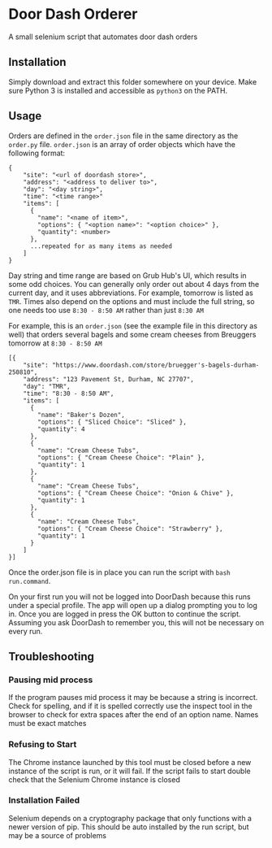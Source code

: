 # Door Dash Orderer

A small selenium script that automates door dash orders

## Installation

Simply download and extract this folder somewhere on your device. Make sure Python 3 is installed and accessible as `python3` on the PATH.

## Usage

Orders are defined in the `order.json` file in the same directory as the `order.py` file. `order.json` is an array of order objects which have the following format:

```
{
    "site": "<url of doordash store>",
    "address": "<address to deliver to>",
    "day": "<day string>",
    "time": "<time range>"
    "items": [
      {
        "name": "<name of item>",
        "options": { "<option name>": "<option choice>" },
        "quantity": <number>
      },
      ...repeated for as many items as needed
    ]
}
```

Day string and time range are based on Grub Hub's UI, which results in some odd choices. You can generally only order out about 4 days from the current day, and it uses abbreviations. For example, tomorrow is listed as `TMR`. Times also depend on the options and must include the full string, so one needs too use `8:30 - 8:50 AM` rather than just `8:30 AM`

For example, this is an `order.json` (see the example file in this directory as well) that orders several bagels and some cream cheeses from Breuggers tomorrow at `8:30 - 8:50 AM`
```
[{
    "site": "https://www.doordash.com/store/bruegger's-bagels-durham-250810",
    "address": "123 Pavement St, Durham, NC 27707",
    "day": "TMR",
    "time": "8:30 - 8:50 AM",
    "items": [
      {
        "name": "Baker's Dozen",
        "options": { "Sliced Choice": "Sliced" },
        "quantity": 4
      },
      {
        "name": "Cream Cheese Tubs",
        "options": { "Cream Cheese Choice": "Plain" },
        "quantity": 1
      },
      {
        "name": "Cream Cheese Tubs",
        "options": { "Cream Cheese Choice": "Onion & Chive" },
        "quantity": 1
      },
      {
        "name": "Cream Cheese Tubs",
        "options": { "Cream Cheese Choice": "Strawberry" },
        "quantity": 1
      }
    ]
}]
```

Once the order.json file is in place you can run the script with `bash run.command`.

On your first run you will not be logged into DoorDash because this runs under a special profile. The app will open up a dialog prompting you to log in. Once you are logged in press the OK button to continue the script. Assuming you ask DoorDash to remember you, this will not be necessary on every run.

## Troubleshooting

### Pausing mid process

If the program pauses mid process it may be because a string is incorrect. Check for spelling, and if it is spelled correctly use the inspect tool in the browser to check for extra spaces after the end of an option name. Names must be exact matches

### Refusing to Start

The Chrome instance launched by this tool must be closed before a new instance of the script is run, or it will fail. If the script fails to start double check that the Selenium Chrome instance is closed

### Installation Failed

Selenium depends on a cryptography package that only functions with a newer version of pip. This should be auto installed by the run script, but may be a source of problems
